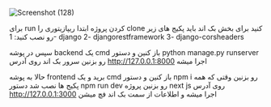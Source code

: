 ![Screenshot (128)](https://github.com/user-attachments/assets/a4b2b0ee-f3bc-43cf-8e9e-2e10efa172fc)

برای run کردن پروژه ابتدا ریپازیتوری را clone کنید
برای بخش بک اند باید پکیج های زیر رو نصب کنید:
1- django
2- djangorestframework
3- django-corsheaders

سپس در پوشه backend یک cmd باز کنین و دستور python manage.py runserver رو بزنین
سرور بک اند روی آدرس http://127.0.0.1:8000 اجرا میشه

حالا به پوشه frontend برید و یک cmd باز کنین و دستور npm i رو بزنین
وقتی که همه پکیج ها نصب شد دستور npm run dev رو بزنین
پروژه next js روی آدرس http://127.0.0.1:3000 اجرا میشه و اطلاعات از سمت بک اند فچ میشن
